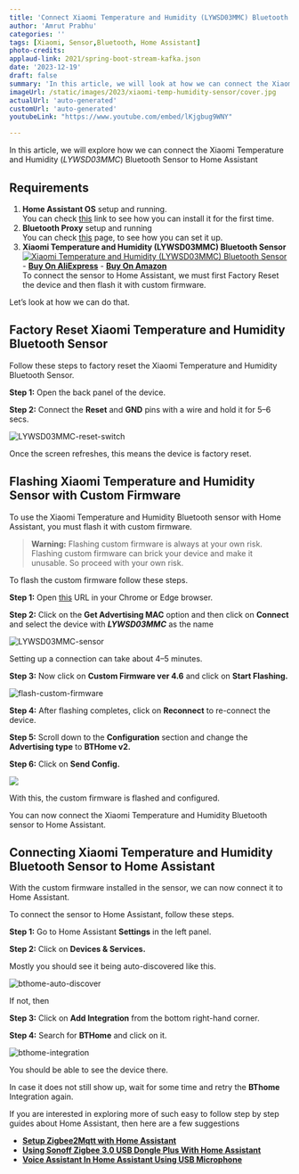 ```yaml
---
title: 'Connect Xiaomi Temperature and Humidity (LYWSD03MMC) Bluetooth Sensor to Home Assistant'
author: 'Amrut Prabhu'
categories: ''
tags: [Xiaomi, Sensor,Bluetooth, Home Assistant]
photo-credits:
applaud-link: 2021/spring-boot-stream-kafka.json
date: '2023-12-19'
draft: false
summary: 'In this article, we will look at how we can connect the Xiaomi Temperature and Humidity (LYWSD03MMC) Bluetooth Sensor to Home Assistant'
imageUrl: /static/images/2023/xiaomi-temp-humidity-sensor/cover.jpg
actualUrl: 'auto-generated'
customUrl: 'auto-generated'
youtubeLink: "https://www.youtube.com/embed/lKjgbug9WNY"

---
```



In this article, we will explore how we can connect the Xiaomi Temperature and Humidity (_LYWSD03MMC_) Bluetooth Sensor to Home Assistant

<TOCInline toc={props.toc} asDisclosure />  

## Requirements

1.  **Home Assistant OS** setup and running.  
    You can check [this](https://smarthomecircle.com/how-to-connect-wifi-to-home-assistant-on-startup) link to see how you can install it for the first time.
2.  **Bluetooth Proxy** setup and running  
    You can check [this](https://smarthomecircle.com/connect-bluetooth-devices-to-home-assistant-with-bluetooth-proxy) page, to see how you can set it up.
3. **Xiaomi Temperature and Humidity (LYWSD03MMC) Bluetooth Sensor**
    [![Xiaomi Temperature and Humidity (LYWSD03MMC) Bluetooth Sensor](/static/images/2023/xiaomi-temp-humidity-sensor/xiaomi-temp-humidity-sensor.png)](https://s.click.aliexpress.com/e/_DkrUrzT)
        -   [**Buy On AliExpress**](https://s.click.aliexpress.com/e/_DkrUrzT)
        -   [**Buy On Amazon**](https://amzn.to/480BKEO)
      <br/> 
To connect the sensor to Home Assistant, we must first Factory Reset the device and then flash it with custom firmware.

Let’s look at how we can do that.

## Factory Reset Xiaomi Temperature and Humidity Bluetooth Sensor

Follow these steps to factory reset the Xiaomi Temperature and Humidity Bluetooth Sensor.

**Step 1:** Open the back panel of the device.

**Step 2:** Connect the **Reset** and **GND** pins with a wire and hold it for 5–6 secs.

![LYWSD03MMC-reset-switch](/static/images/2023/xiaomi-temp-humidity-sensor/LYWSD03MMC-reset-switch.webp)

Once the screen refreshes, this means the device is factory reset.

## Flashing Xiaomi Temperature and Humidity Sensor with Custom Firmware

To use the Xiaomi Temperature and Humidity Bluetooth sensor with Home Assistant, you must flash it with custom firmware.

> **Warning:** Flashing custom firmware is always at your own risk. Flashing custom firmware can brick your device and make it unusable. So proceed with your own risk.

To flash the custom firmware follow these steps.

**Step 1:** Open [this](https://pvvx.github.io/ATC_MiThermometer/TelinkMiFlasher.html) URL in your Chrome or Edge browser.

**Step 2:** Click on the **Get Advertising MAC** option and then click on **Connect** and select the device with **_LYWSD03MMC_** as the name

![LYWSD03MMC-sensor](/static/images/2023/xiaomi-temp-humidity-sensor/LYWSD03MMC-sensor.webp)

Setting up a connection can take about 4–5 minutes.

**Step 3:** Now click on **Custom Firmware ver 4.6** and click on **Start Flashing.**

![flash-custom-firmware](/static/images/2023/xiaomi-temp-humidity-sensor/flash-custom-firmware.webp)

**Step 4:** After flashing completes, click on **Reconnect** to re-connect the device.

**Step 5:** Scroll down to the **Configuration** section and change the **Advertising type** to **BTHome v2.**

**Step 6:** Click on **Send Config.**

![](/static/images/2023/xiaomi-temp-humidity-sensor/set-config.webp)

With this, the custom firmware is flashed and configured.

You can now connect the Xiaomi Temperature and Humidity Bluetooth sensor to Home Assistant.

## Connecting Xiaomi Temperature and Humidity Bluetooth Sensor to Home Assistant

With the custom firmware installed in the sensor, we can now connect it to Home Assistant.

To connect the sensor to Home Assistant, follow these steps.

**Step 1:** Go to Home Assistant **Settings** in the left panel.

**Step 2:** Click on **Devices & Services.**

Mostly you should see it being auto-discovered like this.

![bthome-auto-discover](/static/images/2023/xiaomi-temp-humidity-sensor/bthome-auto-discover.webp)

If not, then

**Step 3:** Click on **Add Integration** from the bottom right-hand corner.

**Step 4:** Search for **BTHome** and click on it.

![bthome-integration](/static/images/2023/xiaomi-temp-humidity-sensor/bthome-integration.webp)

You should be able to see the device there.

In case it does not still show up, wait for some time and retry the **BThome** Integration again.

If you are interested in exploring more of such easy to follow step by step guides about Home Assistant, then here are a few suggestions

-   [**Setup Zigbee2Mqtt with Home Assistant**](https://smarthomecircle.com/install-zigbee2mqtt-with-home-assistant)
-   [**Using Sonoff Zigbee 3.0 USB Dongle Plus With Home Assistant**](https://smarthomecircle.com/connect-zigbee-device-using-sonoff-zigbee-3-dongle-plus-to-home-assistant)
-   [**Voice Assistant In Home Assistant Using USB Microphone**](https://smarthomecircle.com/setup-voice-assistant-with-home-assistant-using-docker-usb-microphone)